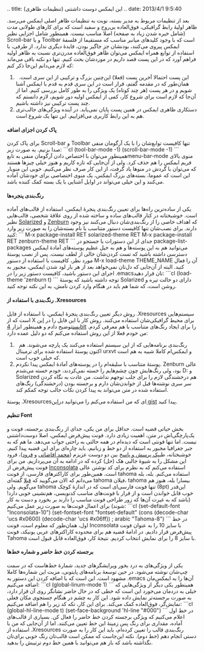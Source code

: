 .. title: این ایمکس دوست داشتنی (تنظیمات ظاهری) .. date: 2013/4/1 9:5:40

بعد از تنظیمات مربوط به مدیر بسته‌، نوبت به تنظیمات ظاهر اصلی ایمکس
می‌رسد. ظاهر اولیهٔ رابط گرافیکی‌، فوق‌العاده بی‌روح و سفید است که برای
کار‌های طولانی مدت (شامل خیره شدن زیاد به صفحه) اصلا مناسب نیست. همینطور
شامل اجزایی نظیر Scroll-bar و یا Toolbar است که با وجود کلید‌های میانبر
مناسب که مستقیما از فلسفهٔ ایمکس پیروی می‌کنند‌، بودنشان جز جا‌گیر
بودن‌، فایدهٔ دیگری ندارد. از طرفی‌، با استفاده از توابع همراه ایمکس
می‌توان ظاهر فوق‌العاده مدرن‌تری نسبت به ظاهر اولیه فراهم آورد که در این
پست قصد داریم در مورد‌شان بحث کنیم. تنها دو نکته باقی می‌ماند که لازم
می‌دانم این‌جا ذکر کنم:

1.    این پست احتمالا آخرین پست (فعلا) این‌چنین بزرگ و ترکیبی از این سری
    است. همان‌طور که در مقدمه گفتم‌، قرار است در این سری قدم به قدم با
    ایمکس آشنا شویم و در هر پست (هر چند کوتاه) یک ویژگی را به طور کامل
    بررسی کنیم. اما از آن‌جا که لازم است برای شروع کار‌، کمی از ایمکس
    اولیه دور شویم‌، لازم دانستم که چند پست ترکیبی نیز داشته باشیم.
2.  دستکاری ظاهری ایمکس در همین پست پایان نمی‌یابد. در آینده ویژگی‌های
    جالب‌تری هم به این رابط کاربری می‌افزاییم. این تنها یک شروع است.

#### پاک کردن اجزای اضافه

برای پاک کردن Scroll-bar و Toolbar تنها کافیست توابع‌شان را با یک
آرگومان منفی صدا بزنیم. به صورت زیر: \`\`\`cl (tool-bar-mode -1)
(scroll-bar-mode -1) \`\`\` همینطور می‌توان با اختصاص دادن آرگومان منفی
به تابعmenu-bar-mode منوی بالای فریم ایمکس را هم حذف کرد. ولی از آن‌جایی
که تازه کاریم و هنوز خیلی چیز‌ها هستند که می‌توان با گردش در منو‌ها یاد
گرفت‌، از این کار صرف نظر می‌کنیم. خوبی این منوبار این است که عموما‌،
بسته‌های بزرگ ایمکس‌، یک منوی اختصاصی برای خودشان آماده می‌کنند و این
خیلی می‌تواند در اوایل آشنایی با یک بسته کمک کننده باشد.

#### رنگ‌بندی پنجره‌ها

یکی از ساده‌ترین راه‌ها برای تعیین رنگ‌بندی پنجرهٔ ایمکس‌، استفاده از
قالب‌های آماده است. خوشبختانه در کنار قالب‌های ساده و ساخته شده از روی
علاقهٔ شخصی‌، قالب‌هایی نظیر
[Solarized](http://ethanschoonover.com/solarized "Solarized official") و
[Zenburn](http://slinky.imukuppi.org/zenburnpage/ "Zenburn official") که
اهداف خاصی را از رنگ‌بندی‌شان دنبال می‌کنند نیز وجود دارند. برای نصب‌شان
تنها کافیست دستور متناسب با نام بسته‌شان را به صورت زیر وارد کنید:
\`\`\` M-x package-install RET solarized-theme RET M-x package-install
RET zenburn-theme RET \`\`\` جدای از این دستورات با جستجو در
package-list-packages می‌توانید هم به این پوسته‌ها و هم به خیل عظیم
پوسته‌های آمادهٔ ایمکس دسترسی داشته باشید که تست کردن‌شان خالی از لطف
نیست. پس از نصب پوستهٔ مورد نظر‌، کافیست با استفاده از دستور M-x
load-theme THEME\_NAME آن را فعال کنید. البته از آن‌جایی که دل‌تان
نمی‌خواهد بعد از هر بار لود شدن ایمکس‌، مجبور به اجرای این دستور باشید‌،
کافیست‌ دستور زیر را در ‎.emacs‌تان قرار دهید: \`\`\`cl (load-theme
'zenburn t) \`\`\` توجه داشته باشید که پوستهٔ Solarized دارای دو حالت
تیره و روشن است‌، که شما هم باید در هنگام وارد کردن نامش‌، به این نکته
توجه کنید.

#### رنگ‌بندی با استفاده از ‎.Xresources

روش دیگر‌ تعیین رنگ‌بندی پنجرهٔ ایمکس‌، با استفاده از فایل ‎.Xresources
سیستم‌هایی است که از X برای محیط گرافیکی‌شان استفاده می‌کنند. روش کار با
این فایل را در [این
پست](http://shahinism.com/blog/1391/08/04/%d8%b9%d8%b4%d9%82-%d8%a8%d8%a7%d8%b2%db%8c-%d8%a8%d8%a7-%d8%aa%d8%b1%d9%85%db%8c%d9%86%d8%a7%d9%84-%d9%84%db%8c%d9%86%d9%88%da%a9%d8%b3%e2%80%8c-urxvt-%d8%b1%d9%86%da%af%e2%80%8c%d8%a2%d9%85%db%8c/ "عشق بازی با ترمینال لینوکس‌ (urxvt, رنگ‌آمیزی و کانفیگش)")توضیح
دادم و همینطور ابزار [4bit](http://ciembor.github.com/4bit/ "4bit") را
برای ایجاد رنگ‌های متناسب با هم معرفی کردم. من خودم فعلا از این روش
استفاده می‌کنم که دو دلیل عمده دارد:

1.    رنگ‌بندی برنامه‌هایی که از این سیستم استفاده می‌کنند یک پارچه
    می‌شوند. هم اکنون پوستهٔ استفاده شده برای ترمینال urxvt و ایمکس‌ام
    کاملا شبیه به هم است که خیلی خوب است.
2.  پوستهٔ متناسب با سلیقه‌ام را در پوسته‌های آمادهٔ ایمکس پیدا نکردم.
    Zenburn عالی بود‌، ولی رنگ‌هایش چون چشم‌هایم را خسته نمی‌کردند‌،
    خودم خسته می‌شدم D: و Solarized هم درخشندگی لازم را برای جلب توجهم
    نداشت. من عادت به نگاه کردن سر سری نوشته‌ها قبل از خواندن‌شان دارم و
    برجسته بودن (درخشندگی) رنگ‌های استفاده شده در متن می‌تواند به پیدا
    کردن نکات جالب توجه کمکم کند.

پوستهٔ ‎.Xresources‌ای که من استفاده می‌کنم را می‌توانید در[این
gist](https://gist.github.com/shahinism/5283609 "My .Xresources configuration on gist")
پیدا کنید.

#### تنظیم Font

بخش حیاتی قضیه است. حداقل برای من یکی‌، جدای از رنگ‌بندی برجسته‌، فونت و
یک‌پارچگی‌اش در متن‌، اهمیت زیادی دارد. فونت پیش‌فرض ایمکس‌، اصلا
دوست‌داشتنی نیست. اما تنها فونتی است که دیده‌ام در همه حالتی به راحتی
جواب می‌دهد. ما هم که به جبر جغرافیا مجبور به استفاده از دو خط و
زبانیم‌، باید چاره‌ای برای این قضیه پیدا کنیم. خوشبختانه‌، طی[یک پرسش و
پاسخ](http://stackoverflow.com/questions/11012627/emacs-font-for-western-and-other-like-rtl "Emacs font in stackexchange")
بین دو دوست عزیزم ([محمد
افاضاتی](http://blog.efazati.org/ "وبلاگ افاضاتی") و
[فرود](http://cyberrabbits.net/ "یادداشت‌های بیت نیم‌سوز"))‌، فرود این
مشکل را به شیوهٔ جالبی هک (حل) کرده که در ادامه به آن می‌پردازیم. من
برای فونت پیش‌فرض از
[Inconsolata](http://en.wikipedia.org/wiki/Inconsolata "Inconsolata on wikipedia")
استفاده می‌کنم که به نظرم برای کد نوشتن عالی است. همین‌طور برای
کاراکتر‌های فارسی‌، از فونت tahoma استفاده می‌کنم. بله‌، بله می‌دانم که
الان می‌گویید که
[قبلا](http://shahinism.com/blog/1391/06/10/css-persian%e2%80%8c%d8%8c-%db%8c%da%a9-%d8%a7%db%8c%d8%af%d9%87%d9%94-%d8%b3%d8%a7%d8%af%d9%87-%d9%88%d9%84%db%8c-%d8%ae%db%8c%d9%84%db%8c-%d9%85%d9%81%db%8c%d8%af/ "CSS Persian‌، یک ایدهٔ ساده ولی خیلی مفید")
گفته‌ای tahoma فیلان‌، tahoma بیسار! بله‌، هنوز هم می‌گویم. ولی tahoma
تنها فونت فارسی‌ای است که در اندازهٔ کوچک (8pt) ‌این‌قدر خوب قابل خواندن
است و از قرار با فونت‌های مناسب کد‌نویسی‌، هم‌نشینی خوبی دارد! (باشد که
به غیرت آن‌ها که زور طراحی فونت مناسب را دارند بر بخورد و دست به کار
شوند) برای اعمال فونت‌ها به صورت زیر عمل می‌کنیم: \`\`\`cl
(set-default-font "Inconsolata-10") (set-fontset-font "fontset-default"
(cons (decode-char 'ucs \#x0600) (decode-char 'ucs \#x06ff)) ; arabic
"Tahoma-8") \`\`\` در خط اول‌، همان‌طور که معلوم است‌، فونت Inconsolata
با سایز 10 را به عنوان فونت پیش‌فرض قرار دادیم. در ادامهٔ قضیه هم برای
محدوده کاراکتر‌های عربی یونیکد‌، فونت Tahoma با سایز 8 را برای نمایش
انتخاب کردیم. نتیجهٔ کار‌، فوق‌العاده قابل قبول است.

#### برجسته کردن خط حاضر و شماره خط‌ها

یکی از ویژگی‌های به درد بخور ویرایشگر‌های جدید‌، شمارهٔ خط‌هاست که در
سمت چپ‌شان نوشته می‌شود. در حین توسعهٔ برنامه‌های پایتونی‌، مزیت این
شماره‌ها کاملا مشهود است. این است که با اضافه کردن این دستور به ‎.emacs
آن‌ها را به ایمکس‌مان اضافه می‌کنیم: \`\`\`cl (global-linum-mode 1)
\`\`\` همینطور یکی دیگر از ویژگی‌هایی که خیلی به دردمان می‌خورد این است
که خطی که در حال حاضر نشانگر روی آن قرار دارد‌، به صورت برجسته‌تر نمایش
داده شود. این کار به چشم در هنگام جستجوی مکان فعلی نمایش‌گر‌، فوق‌العاده
کمک می‌کند. برای این کار‌، تکه کد زیر را هم اضافه می‌کنیم: \`\`\`cl
(global-hl-line-mode t) (set-face-background 'hl-line "\#000") \`\`\` در
خط اول اعلام می‌کنیم که ویژگی برجسته کردن خط حاضر را فعال کن. بسیاری از
قالب‌های آماده‌، مقداری برای رنگ پس زمینهٔ این خط تعیین می‌کنند. اما از
آن‌جایی که من با استفاده از ‎.Xresources رنگ‌بندی قالب را تعیین
کرده‌ام‌، باید این کار را به صورت دستی انجام دهم (خط دوم). نکته این‌جاست
که ممکن است قالب‌تان رنگ خوبی برای‌تان نگذاشته باشد که باز هم می‌توانید
با همین خط دوم ترتیبش را بدهید.

